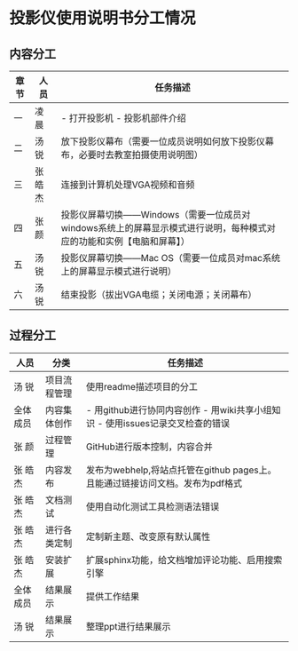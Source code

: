 # 投影仪使用说明书分工情况

## 内容分工
|章节|人员|任务描述|
|  ----  | ----  | ----  |
|一|凌  晨|- 打开投影机 - 投影机部件介绍|
|二|汤  锐|放下投影仪幕布（需要一位成员说明如何放下投影仪幕布，必要时去教室拍摄使用说明图）|
|三|张 皓 杰|连接到计算机处理VGA视频和音频|
|四|张  颜|投影仪屏幕切换——Windows（需要一位成员对windows系统上的屏幕显示模式进行说明，每种模式对应的功能和实例【电脑和屏幕】）|
|五|汤  锐|投影仪屏幕切换——Mac OS（需要一位成员对mac系统上的屏幕显示模式进行说明）|
|六|汤  锐|结束投影（拔出VGA电缆；关闭电源；关闭幕布）|

## 过程分工

|人员|分类|任务描述|
|  ----  | ----  | ----  |
|汤    锐|项目流程管理|使用readme描述项目的分工|
|全体成员|内容集体创作|- 用github进行协同内容创作 - 用wiki共享小组知识 - 使用issues记录交叉检查的错误|
|张    颜|过程管理|GitHub进行版本控制，内容合并|
|张 皓 杰|内容发布|发布为webhelp,将站点托管在github pages上。且能通过链接访问文档。发布为pdf格式|
|张 皓 杰|文档测试|使用自动化测试工具检测语法错误|
|张 皓 杰|进行各类定制|定制新主题、改变原有默认属性|
|张 皓 杰|安装扩展|扩展sphinx功能，给文档增加评论功能、启用搜索引擎|
|全体成员|结果展示|提供工作结果|
|汤   锐|结果展示|整理ppt进行结果展示|

